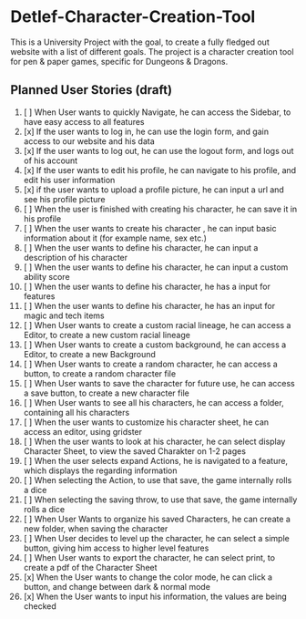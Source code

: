 Detlef-Character-Creation-Tool
===========

This is a University Project with the goal, to create a fully fledged out website with a list of different goals. The project is a character creation tool for pen & paper games, specific for Dungeons & Dragons.

## Planned User Stories (draft)
1) [ ] When User wants to quickly Navigate, he can access the Sidebar, to have easy access to all features
2) [x] If the user wants to log in, he can use the login form, and gain access to our website and his data
3) [x] If the user wants to log out, he can use the logout form, and logs out of his account
4) [x] If the user wants to edit his profile, he can navigate to his profile, and edit his user information
5) [x] if the user wants to upload a profile picture, he can input a url and see his profile picture
6) [ ] When the user is finished with creating his character, he can save it in his profile
7) [ ] When the user wants to create his character , he can input basic information about it (for example name, sex etc.)
8) [ ] When the user wants to define his character, he can input a description of his character
9) [ ] When the user wants to define his character, he can input a custom ability score
10) [ ] When the user wants to define his character, he has a input for features
11) [ ] When the user wants to define his character, he has an input for magic and tech items
12) [ ] When User wants to create a custom racial lineage, he can access a Editor, to create a new custom racial lineage
13) [ ] When User wants to create a custom background, he can access a Editor, to create a new Background
14) [ ] When User wants to create a random character, he can access a button, to create a random character file
15) [ ] When User wants to save the character for future use, he can access a save button, to create a new character file
16) [ ] When User wants to see all his characters, he can access a folder, containing all his characters
17) [ ] When the user wants to customize his character sheet, he can access an editor, using gridster
18) [ ] When the user wants to look at his character, he can select display Character Sheet, to view the saved Charakter on 1-2 pages
19) [ ] When the user selects expand Actions, he is navigated to a feature, which displays the regarding information
20) [ ] When selecting the Action, to use that save, the game internally rolls a dice
21) [ ] When selecting the saving throw, to use that save, the game internally rolls a dice
22) [ ] When User Wants to organize his saved Characters, he can create a new folder, when saving the character
23) [ ] When User decides to level up the character, he can select a simple button, giving him access to higher level features
24) [ ] When User wants to export the character, he can select print, to create a pdf of the Character Sheet
25) [x] When the User wants to change the color mode, he can click a button, and change between dark & normal mode
26) [x] When the User wants to input his information, the values are being checked
